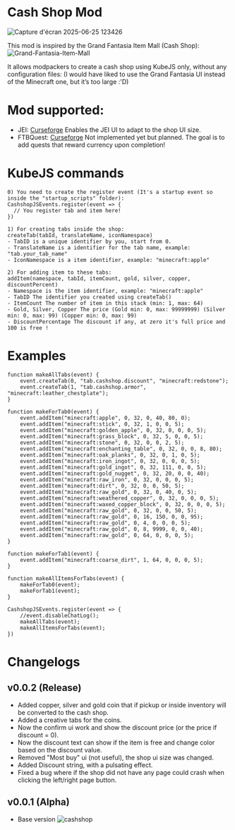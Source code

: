 # Cash Shop Mod
![Capture d'écran 2025-06-25 123426](https://github.com/user-attachments/assets/9708f4f3-1466-4200-a1e2-593327a29ee0)

This mod is inspired by the Grand Fantasia Item Mall (Cash Shop):
![Grand-Fantasia-Item-Mall](https://github.com/user-attachments/assets/e20dd899-351e-4601-b96e-fec5d0488a0d)

It allows modpackers to create a cash shop using KubeJS only, without any configuration files:
(I would have liked to use the Grand Fantasia UI instead of the Minecraft one, but it’s too large :'D)

# Mod supported:
- JEI: [Curseforge](https://www.curseforge.com/minecraft/mc-mods/jei) Enables the JEI UI to adapt to the shop UI size.
- FTBQuest: [Curseforge](https://www.curseforge.com/minecraft/mc-mods/ftb-quests-forge) Not implemented yet but planned. The goal is to add quests that reward currency upon completion!

# KubeJS commands
```
0) You need to create the register event (It's a startup event so inside the "startup_scripts" folder):
CashshopJSEvents.register(event => {
  // You register tab and item here!
})

1) For creating tabs inside the shop:
createTab(tabId, translateName, iconNamespace)
- TabID is a unique identifier by you, start from 0.
- TranslateName is a identifier for the tab name, example: "tab.your_tab_name"
- IconNamespace is a item identifier, example: "minecraft:apple"

2) For adding item to these tabs:
addItem(namespace, tabId, itemCount, gold, silver, copper, discountPercent)
- Namespace is the item identifier, example: "minecraft:apple"
- TabID The identifier you created using createTab()
- ItemCount The number of item in this stack (min: 1, max: 64)
- Gold, Silver, Copper The price (Gold min: 0, max: 99999999) (Silver min: 0, max: 99) (Copper min: 0, max: 99)
- DiscountPercentage The discount if any, at zero it's full price and 100 is free !
```

# Examples
```
function makeAllTabs(event) {
	event.createTab(0, "tab.cashshop.discount", "minecraft:redstone");
	event.createTab(1, "tab.cashshop.armor", "minecraft:leather_chestplate");
}

function makeForTab0(event) {
	event.addItem("minecraft:apple", 0, 32, 0, 40, 80, 0);
	event.addItem("minecraft:stick", 0, 32, 1, 0, 0, 5);
	event.addItem("minecraft:golden_apple", 0, 32, 0, 0, 0, 5);
	event.addItem("minecraft:grass_block", 0, 32, 5, 0, 0, 5);
	event.addItem("minecraft:stone", 0, 32, 0, 0, 2, 5);
	event.addItem("minecraft:enchanting_table", 0, 32, 0, 0, 8, 80);
	event.addItem("minecraft:oak_planks", 0, 32, 0, 1, 0, 5);
	event.addItem("minecraft:iron_ingot", 0, 32, 0, 0, 0, 5);
	event.addItem("minecraft:gold_ingot", 0, 32, 111, 0, 0, 5);
	event.addItem("minecraft:gold_nugget", 0, 32, 20, 0, 0, 40);
	event.addItem("minecraft:raw_iron", 0, 32, 0, 0, 0, 5);
	event.addItem("minecraft:dirt", 0, 32, 0, 0, 50, 5);
	event.addItem("minecraft:raw_gold", 0, 32, 0, 40, 0, 5);
	event.addItem("minecraft:weathered_copper", 0, 32, 0, 0, 0, 5);
	event.addItem("minecraft:waxed_copper_block", 0, 32, 0, 0, 0, 5);
	event.addItem("minecraft:raw_gold", 0, 32, 0, 0, 50, 5);
	event.addItem("minecraft:raw_gold", 0, 16, 150, 0, 0, 95);
	event.addItem("minecraft:raw_gold", 0, 4, 0, 0, 0, 5);
	event.addItem("minecraft:raw_gold", 0, 8, 9999, 0, 0, 40);
	event.addItem("minecraft:raw_gold", 0, 64, 0, 0, 0, 5);
}

function makeForTab1(event) {
	event.addItem("minecraft:coarse_dirt", 1, 64, 0, 0, 0, 5);
}

function makeAllItemsForTabs(event) {
	makeForTab0(event);
	makeForTab1(event);
}

CashshopJSEvents.register(event => {
	//event.disableChatLog();
	makeAllTabs(event);
	makeAllItemsForTabs(event);
})
```

# Changelogs
## v0.0.2 (Release)
- Added copper, silver and gold coin that if pickup or inside inventory will be converted to the cash shop.
- Added a creative tabs for the coins.
- Now the confirm ui work and show the discount price (or the price if discount = 0).
- Now the discount text can show if the item is free and change color based on the discount value.
- Removed "Most buy" ui (not useful), the shop ui size was changed.
- Added Discount string, with a pulsating effect.
- Fixed a bug where if the shop did not have any page could crash when clicking the left/right page button.

## v0.0.1 (Alpha)
- Base version
![cashshop](https://github.com/user-attachments/assets/44647afa-b2ef-4e6a-b204-0a16ce005c43)

